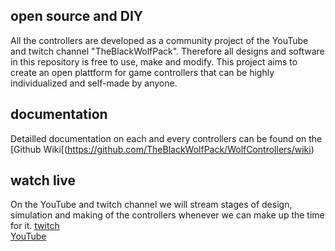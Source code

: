 ## open source and DIY
All the controllers are developed as a community project of the YouTube and twitch channel "TheBlackWolfPack". Therefore all designs and software in this repository is free to use, make and modify. This project aims to create an open plattform for game controllers that can be highly individualized and self-made by anyone.

## documentation
Detailled documentation on each and every controllers can be found on the [Github Wiki[(https://github.com/TheBlackWolfPack/WolfControllers/wiki)

## watch live
On the YouTube and twitch channel we will stream stages of design, simulation and making of the controllers whenever we can make up the time for it.
[twitch](https://twitch.tv/theblackwolfpack)  
[YouTube](https://www.youtube.com/channel/UCybBZklts9ZAeHsiiW_aS8A)
